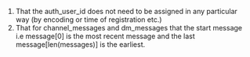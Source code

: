 1. That the auth_user_id does not need to be assigned in any particular way (by encoding or time of registration etc.)
2. That for channel_messages and dm_messages that the start message i.e message\[0\] is the most recent message and the last message\[len(messages)\] is the earliest. 